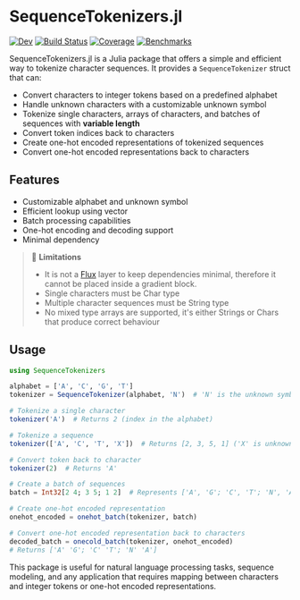 # SequenceTokenizers.jl

[![Dev](https://img.shields.io/badge/docs-dev-blue.svg)](https://mashu.github.io/SequenceTokenizers.jl/dev/)
[![Build Status](https://github.com/mashu/SequenceTokenizers.jl/actions/workflows/CI.yml/badge.svg?branch=main)](https://github.com/mashu/SequenceTokenizers.jl/actions/workflows/CI.yml?query=branch%3Amain)
[![Coverage](https://codecov.io/gh/mashu/SequenceTokenizers.jl/branch/main/graph/badge.svg)](https://codecov.io/gh/mashu/SequenceTokenizers.jl)
[![Benchmarks](https://img.shields.io/badge/benchmarks-view%20results-blue)](https://github.com/mashu/SequenceTokenizers.jl/actions?query=workflow%3ABenchmarks)

SequenceTokenizers.jl is a Julia package that offers a simple and efficient way to tokenize character sequences. It provides a `SequenceTokenizer` struct that can:

- Convert characters to integer tokens based on a predefined alphabet
- Handle unknown characters with a customizable unknown symbol
- Tokenize single characters, arrays of characters, and batches of sequences with **variable length**
- Convert token indices back to characters
- Create one-hot encoded representations of tokenized sequences
- Convert one-hot encoded representations back to characters

## Features

- Customizable alphabet and unknown symbol
- Efficient lookup using vector
- Batch processing capabilities
- One-hot encoding and decoding support
- Minimal dependency

> :blue_book: **Limitations**
> - It is not a [Flux](https://fluxml.ai/Flux.jl) layer to keep dependencies minimal, therefore it cannot be placed inside a gradient block.
> - Single characters must be Char type
> - Multiple character sequences must be String type
> - No mixed type arrays are supported, it's either Strings or Chars that produce correct behaviour

## Usage

```julia
using SequenceTokenizers

alphabet = ['A', 'C', 'G', 'T']
tokenizer = SequenceTokenizer(alphabet, 'N')  # 'N' is the unknown symbol

# Tokenize a single character
tokenizer('A')  # Returns 2 (index in the alphabet)

# Tokenize a sequence
tokenizer(['A', 'C', 'T', 'X'])  # Returns [2, 3, 5, 1] ('X' is unknown, so it gets the index of 'N')

# Convert token back to character
tokenizer(2)  # Returns 'A'

# Create a batch of sequences
batch = Int32[2 4; 3 5; 1 2]  # Represents ['A', 'G'; 'C', 'T'; 'N', 'A']

# Create one-hot encoded representation
onehot_encoded = onehot_batch(tokenizer, batch)

# Convert one-hot encoded representation back to characters
decoded_batch = onecold_batch(tokenizer, onehot_encoded)
# Returns ['A' 'G'; 'C' 'T'; 'N' 'A']
```

This package is useful for natural language processing tasks, sequence modeling, and any application that requires mapping between characters and integer tokens or one-hot encoded representations.

